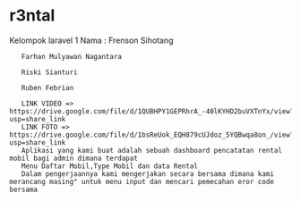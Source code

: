 # r3ntal
Kelompok laravel 1
Nama : Frenson Sihotang

       Farhan Mulyawan Nagantara
       
       Riski Sianturi
       
       Ruben Febrian
       
       LINK VIDEO => https://drive.google.com/file/d/1QUBHPY1GEPRhrA_-40lKYHD2buVXTnYx/view?usp=share_link
       LINK FOTO => https://drive.google.com/file/d/1bsReUok_EQH879cUJdoz_5YQBwqa8on_/view?usp=share_link
       Aplikasi yang kami buat adalah sebuah dashboard pencatatan rental mobil bagi admin dimana terdapat
       Menu Daftar Mobil,Type Mobil dan data Rental 
       Dalam pengerjaannya kami mengerjakan secara bersama dimana kami merancang masing" untuk menu input dan mencari pemecahan eror code bersama
